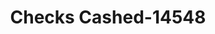 ---
f_zip-code: 22312
f_state-code: VA
title: Checks Cashed-14548
f_phone: 703-750-0162
f_city-only: Alexandria
f_address: 6511 Braddock Rd Alexandria
f_location-unique-id: '14548'
slug: checks-cashed-14548
updated-on: '2024-05-30T13:46:58.046Z'
created-on: '2024-05-30T13:36:59.803Z'
published-on: '2024-05-30T13:54:32.469Z'
f_city-state: cms/city/alexandria-va.md
f_company: cms/company/checks-cashed.md
f_state: cms/state/virginia.md
layout: '[payday-loan].html'
tags: payday-loan
---